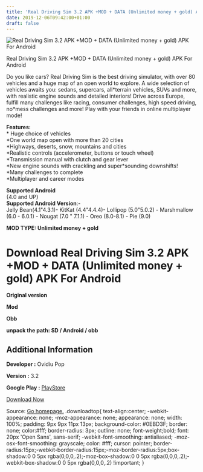 ```yaml
---
title: 'Real Driving Sim 3.2 APK +MOD + DATA (Unlimited money + gold) APK For Android'
date: 2019-12-06T09:42:00+01:00
draft: false
---
```


![Real Driving Sim 3.2 APK +MOD + DATA (Unlimited money + gold) APK For Android](https://i1.wp.com/apkhome.net/wp-content/uploads/2019/12/Real-Driving-Sim.png "Real Driving Sim 3.2 APK +MOD + DATA (Unlimited money + gold) APK For Android")

  

Real Driving Sim 3.2 APK +MOD + DATA (Unlimited money + gold) APK For Android

Do you like cars? Real Driving Sim is the best driving simulator, with over 80 vehicles and a huge map of an open world to explore. A wide selection of vehicles awaits you: sedans, supercars, all\*terrain vehicles, SUVs and more, with realistic engine sounds and detailed interiors! Drive across Europe, fulfill many challenges like racing, consumer challenges, high speed driving, no\*mess challenges and more! Play with your friends in online multiplayer mode!

**Features:**  
\* Huge choice of vehicles  
\*One world map open with more than 20 cities  
\*Highways, deserts, snow, mountains and cities  
\*Realistic controls (accelerometer, buttons or touch wheel)  
\*Transmission manual with clutch and gear lever  
\*New engine sounds with crackling and super\*sounding downshifts!  
\*Many challenges to complete  
\*Multiplayer and career modes

**Supported Android**  
{4.0 and UP}  
**Supported Android Version**:-  
Jelly Bean(4.1"4.3.1)- KitKat (4.4"4.4.4)- Lollipop (5.0"5.0.2) - Marshmallow (6.0 - 6.0.1) - Nougat (7.0 " 7.1.1) - Oreo (8.0-8.1) - Pie (9.0)

**MOD TYPE: Unlimited money + gold**

Download Real Driving Sim 3.2 APK +MOD + DATA (Unlimited money + gold) APK For Android
======================================================================================

**Original version**

**Mod**

**Obb**

**unpack the path: SD / Android / obb**

Additional Information
----------------------

**Developer :** Ovidiu Pop

**Version :** 3.2

**Google Play :** [PlayStore](https://play.google.com/store/apps/details?id=com.ovilex.realdrivingsim)

  

[Download Now](https://store4app.co/post/real-driving-sim-3-2-apk-mod-data-unlimited-money-gold-apk-for-android_1575296496)

  
Source: [Go homepage.](https://store4app.co/post/real-driving-sim-3-2-apk-mod-data-unlimited-money-gold-apk-for-android_1575296496) .downloadtop{ text-align:center; -webkit-appearance: none; -moz-appearance: none; appearance: none; width: 100%; padding: 9px 9px 11px 13px; background-color: #0EBD3F; border: none; color:#fff; border-radius: 3px; outline: none; font-weight;bold; font: 20px 'Open Sans', sans-serif; -webkit-font-smoothing: antialiased; -moz-osx-font-smoothing: grayscale; color: #fff; cursor: pointer; border-radius:15px;-webkit-border-radius:15px;-moz-border-radius:5px;box-shadow:0 0 5px rgba(0,0,0,.2);-moz-box-shadow:0 0 5px rgba(0,0,0,.2);-webkit-box-shadow:0 0 5px rgba(0,0,0,.2) !important; }